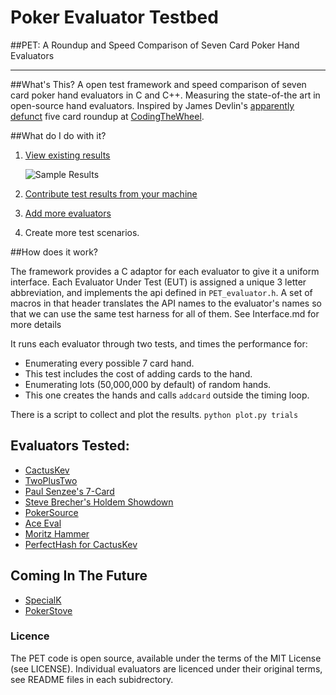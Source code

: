 Poker Evaluator Testbed 
==================

##PET: A Roundup and Speed Comparison of Seven Card Poker Hand Evaluators

---------------------------------------------

##What's This?
A open test framework and speed comparison of seven card poker hand evaluators in C and C++.  Measuring the state-of-the art in open-source hand evaluators.  Inspired by James Devlin's [apparently defunct](http://www.codingthewheel.com/archives/poker-hand-evaluator-roundup)
 five card roundup at [CodingTheWheel](https://web.archive.org/web/20140717015339/http://codingthewheel.com/archives/poker-hand-evaluator-roundup/). 


##What do I do with it?

1. [View existing results](https://github.com/ashelly/pet/wiki/results)

      ![Sample Results](https://cloud.githubusercontent.com/assets/3831873/7707508/28546af2-fe1e-11e4-8f36-2b2eac8deb51.png "Example") 

2. [Contribute test results from your machine](howtoruntests.md)

3. [Add more evaluators](howtoaddevaluators.md)

4. Create more test scenarios. 


##How does it work?

The framework provides a C adaptor for each evaluator to give it a uniform interface.  Each Evaluator Under Test (EUT) is assigned a unique 3 letter abbreviation,  and implements the api defined in `PET_evaluator.h`. A set of macros in that header translates the API names to the evaluator's names so that we can use the same test harness for all of them.  See Interface.md for more details


It runs each evaluator through two tests, and times the performance for:

- Enumerating every possible 7 card hand.
 - This test includes the cost of adding cards to the hand.
- Enumerating lots (50,000,000 by default) of random hands.
 - This one creates the hands and calls `addcard` outside the timing loop.

There is a script to collect and plot the results. `python plot.py trials`


## Evaluators Tested:

- [CactusKev](cactuskev/README.md)
- [TwoPlusTwo](twoplustwo/README.md)
- [Paul Senzee's 7-Card](senzee/README.md)
- [Steve Brecher's Holdem Showdown](showdown/README.md)
- [PokerSource](pokersource/README.md)
- [Ace Eval](ace_eval/README.md)
- [Moritz Hammer](hammer/README.md)
- [PerfectHash for CactusKev](perfecthash/README.md)

## Coming In The Future
- [SpecialK](specialk/README.md)
- [PokerStove](pokerstove/README.md)


### Licence
The PET code is open source, available under the terms of the MIT License (see LICENSE).  Individual evaluators are licenced under their original terms, see README files in each subidrectory.

